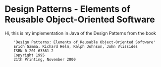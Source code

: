 # Design Patterns - Elements of Reusable Object-Oriented Software 

Hi, this is my implementation in Java of the Design Patterns from the book

        'Design Patterns: Elements of Reusable Object-Oriented Software'
        Erich Gamma, Richard Helm, Ralph Johnson, John Vlissides
        ISBN 0-201-63361-2
        Copyright 1995
        21th Printing, November 2000
